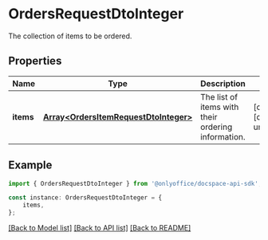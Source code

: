 # OrdersRequestDtoInteger

The collection of items to be ordered.

## Properties

Name | Type | Description | Notes
------------ | ------------- | ------------- | -------------
**items** | [**Array&lt;OrdersItemRequestDtoInteger&gt;**](OrdersItemRequestDtoInteger.md) | The list of items with their ordering information. | [optional] [default to undefined]

## Example

```typescript
import { OrdersRequestDtoInteger } from '@onlyoffice/docspace-api-sdk';

const instance: OrdersRequestDtoInteger = {
    items,
};
```

[[Back to Model list]](../README.md#documentation-for-models) [[Back to API list]](../README.md#documentation-for-api-endpoints) [[Back to README]](../README.md)
